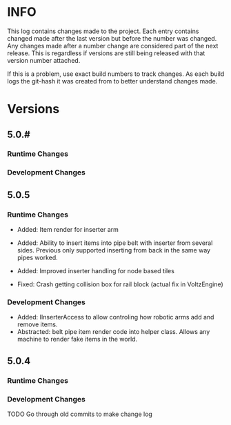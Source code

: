 # INFO
This log contains changes made to the project. Each entry contains changed made after the last version but before the number was changed. Any changes made after a number change are considered part of the next release. This is regardless if versions are still being released with that version number attached. 

If this is a problem, use exact build numbers to track changes. As each build logs the git-hash it was created from to better understand changes made.

# Versions
## 5.0.#
### Runtime Changes

### Development Changes

## 5.0.5
### Runtime Changes
* Added: Item render for inserter arm
* Added: Ability to insert items into pipe belt with inserter from several sides.
         Previous only supported inserting from back in the same way pipes worked.
* Added: Improved inserter handling for node based tiles

* Fixed: Crash getting collision box for rail block (actual fix in VoltzEngine)

### Development Changes
* Added: IInserterAccess to allow controling how robotic arms add and remove items.
* Abstracted: belt pipe item render code into helper class. Allows any machine to render fake items in the world.


## 5.0.4
### Runtime Changes
### Development Changes
TODO Go through old commits to make change log


